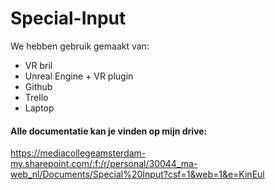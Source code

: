 # Special-Input

We hebben gebruik gemaakt van:
* VR bril
* Unreal Engine + VR plugin
* Github
* Trello
* Laptop

#### Alle documentatie kan je vinden op mijn drive:
https://mediacollegeamsterdam-my.sharepoint.com/:f:/r/personal/30044_ma-web_nl/Documents/Special%20Input?csf=1&web=1&e=KinEul


